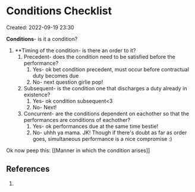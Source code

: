 # Conditions Checklist
Created: 2022-09-19 23:30


**Conditions**- is it a condition? 

1. **Timing of the condition- is there an order to it?
	1.  Precedent- does the condition need to be satisfied before the performance?
		1. Yes- ok bet condition precedent, must occur before contractual duty becomes due
		2. No- next question girlie pop!
	2. Subsequent- is the condition one that discharges a duty already in existence?
		1. Yes- ok condition subsequent<3
		2. No- Next!
	3. Concurrent- are the conditions dependent on eachother so that the performances are conditions of eachother?
		1. Yes- ok performances due at the same time bestie!
		2. No- uhhh ya mama. JK! Though if there's doubt as far as order goes, simultaneous performance is a nice compromise :)

Ok now peep this: [[Manner in which the condition arises]]


## References

1. 